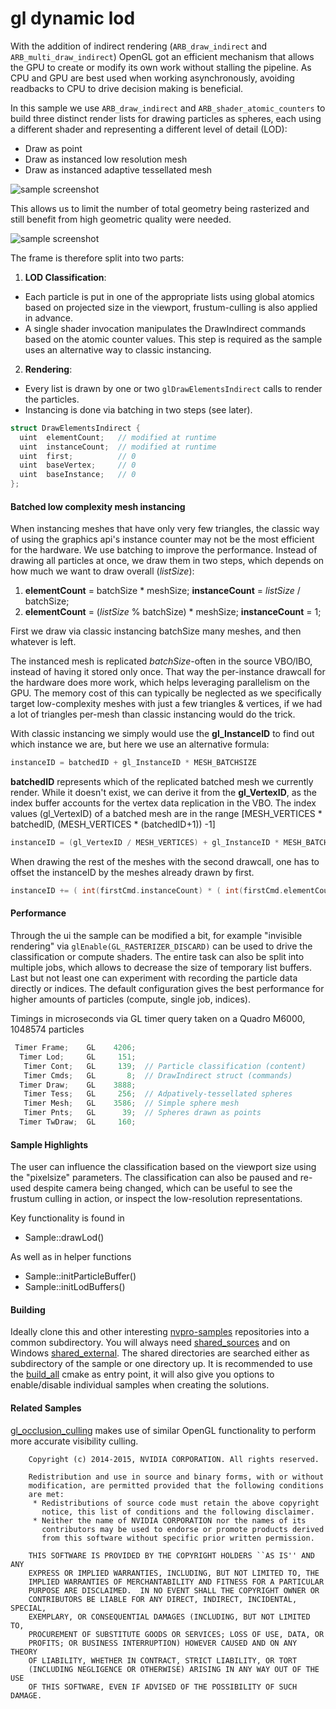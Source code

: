 # gl dynamic lod

With the addition of indirect rendering (```ARB_draw_indirect``` and ```ARB_multi_draw_indirect```) OpenGL got an efficient mechanism that allows the GPU to create or modify its own work without stalling the pipeline. As CPU and GPU are best used when working asynchronously, avoiding readbacks to CPU to drive decision making is beneficial.

In this sample we use ```ARB_draw_indirect``` and ```ARB_shader_atomic_counters``` to build three distinct render lists for drawing particles as spheres, each using a different shader and representing a different level of detail (LOD):

* Draw as point
* Draw as instanced low resolution mesh
* Draw as instanced adaptive tessellated mesh

![sample screenshot](https://github.com/nvpro-samples/gl_dynamic_lod/blob/master/doc/sample.jpg)

This allows us to limit the number of total geometry being rasterized and still benefit from high geometric quality were needed.

![sample screenshot](https://github.com/nvpro-samples/gl_dynamic_lod/blob/master/doc/wireframe.jpg)

The frame is therefore split into two parts:

1. **LOD Classification**:
 - Each particle is put in one of the appropriate lists using global atomics based on projected size in the viewport, frustum-culling is also applied in advance.
 - A single shader invocation manipulates the DrawIndirect commands based on the atomic counter values. This step is required as the sample uses an alternative way to classic instancing.
2. **Rendering**:
- Every list is drawn by one or two ```glDrawElementsIndirect``` calls to render the particles. 
- Instancing is done via batching in two steps (see later).

``` cpp
struct DrawElementsIndirect {
  uint  elementCount;   // modified at runtime
  uint  instanceCount;  // modified at runtime
  uint  first;          // 0
  uint  baseVertex;     // 0
  uint  baseInstance;   // 0
};
```

#### Batched low complexity mesh instancing

When instancing meshes that have only very few triangles, the classic way of using the graphics api's instance counter may not be the most efficient for the hardware. We use batching to improve the performance. Instead of drawing all particles at once, we draw them in two steps, which depends on how much we want to draw overall (*listSize*):

 1. **elementCount** = batchSize * meshSize; **instanceCount** = *listSize* / batchSize;
 2. **elementCount** = (*listSize* % batchSize) * meshSize; **instanceCount** = 1;

First we draw via classic instancing batchSize many meshes, and then whatever is left.

The instanced mesh is replicated *batchSize*-often in the source VBO/IBO, instead of having it stored only once. That way the per-instance drawcall for the hardware does more work, which helps leveraging parallelism on the GPU. The memory cost of this can typically be neglected as we specifically target low-complexity meshes with just a few triangles & vertices, if we had a lot of triangles per-mesh than classic instancing would do the trick.

With classic instancing we simply would use the **gl_InstanceID** to find out which instance we are, but here we use an alternative formula:

``` cpp
instanceID = batchedID + gl_InstanceID * MESH_BATCHSIZE
```

**batchedID** represents which of the replicated batched mesh we currently render. While it doesn't exist, we can derive it from the **gl_VertexID**, as the index buffer accounts for the vertex data replication in the VBO. The index values (gl_VertexID) of a batched mesh are in the range [MESH_VERTICES * batchedID, (MESH_VERTICES * (batchedID+1)) -1]

``` cpp
instanceID = (gl_VertexID / MESH_VERTICES) + gl_InstanceID * MESH_BATCHSIZE
```

When drawing the rest of the meshes with the second drawcall, one has to offset the instanceID by the meshes already drawn by first.

``` cpp
instanceID += ( int(firstCmd.instanceCount) * ( int(firstCmd.elementCount) / MESH_INDICES) )
```

#### Performance

Through the ui the sample can be modified a bit, for example "invisible rendering" via ```glEnable(GL_RASTERIZER_DISCARD)``` can be used to drive the classification or compute shaders. The entire task can also be split into multiple jobs, which allows to decrease the size of temporary list buffers. Last but not least one can experiment with recording the particle data directly or indices. The default configuration gives the best performance for higher amounts of particles (compute, single job, indices).

Timings in microseconds via GL timer query taken on a Quadro M6000, 1048574 particles

``` cpp
 Timer Frame;    GL    4206;
  Timer Lod;     GL     151;
   Timer Cont;   GL     139;  // Particle classification (content)
   Timer Cmds;   GL       8;  // DrawIndirect struct (commands)
  Timer Draw;    GL    3888;
   Timer Tess;   GL     256;  // Adpatively-tessellated spheres
   Timer Mesh;   GL    3586;  // Simple sphere mesh
   Timer Pnts;   GL      39;  // Spheres drawn as points
  Timer TwDraw;  GL     160;
``` 

#### Sample Highlights

The user can influence the classification based on the viewport size using the "pixelsize" parameters. The classification can also be paused and re-used despite camera being changed, which can be useful to see the frustum culling in action, or inspect the low-resolution representations. 

Key functionality is found in

- Sample::drawLod()

As well as in helper functions

- Sample::initParticleBuffer()
- Sample::initLodBuffers()

#### Building
Ideally clone this and other interesting [nvpro-samples](https://github.com/nvpro-samples) repositories into a common subdirectory. You will always need [shared_sources](https://github.com/nvpro-samples/shared_sources) and on Windows [shared_external](https://github.com/nvpro-samples/shared_external). The shared directories are searched either as subdirectory of the sample or one directory up. It is recommended to use the [build_all](https://github.com/nvpro-samples/build_all) cmake as entry point, it will also give you options to enable/disable individual samples when creating the solutions.

#### Related Samples
[gl_occlusion_culling](https://github.com/nvpro-samples/gl_occlusion_culling) makes use of similar OpenGL functionality to perform more accurate visibility culling.

```
    Copyright (c) 2014-2015, NVIDIA CORPORATION. All rights reserved.

    Redistribution and use in source and binary forms, with or without
    modification, are permitted provided that the following conditions
    are met:
     * Redistributions of source code must retain the above copyright
       notice, this list of conditions and the following disclaimer.
     * Neither the name of NVIDIA CORPORATION nor the names of its
       contributors may be used to endorse or promote products derived
       from this software without specific prior written permission.

    THIS SOFTWARE IS PROVIDED BY THE COPYRIGHT HOLDERS ``AS IS'' AND ANY
    EXPRESS OR IMPLIED WARRANTIES, INCLUDING, BUT NOT LIMITED TO, THE
    IMPLIED WARRANTIES OF MERCHANTABILITY AND FITNESS FOR A PARTICULAR
    PURPOSE ARE DISCLAIMED.  IN NO EVENT SHALL THE COPYRIGHT OWNER OR
    CONTRIBUTORS BE LIABLE FOR ANY DIRECT, INDIRECT, INCIDENTAL, SPECIAL,
    EXEMPLARY, OR CONSEQUENTIAL DAMAGES (INCLUDING, BUT NOT LIMITED TO,
    PROCUREMENT OF SUBSTITUTE GOODS OR SERVICES; LOSS OF USE, DATA, OR
    PROFITS; OR BUSINESS INTERRUPTION) HOWEVER CAUSED AND ON ANY THEORY
    OF LIABILITY, WHETHER IN CONTRACT, STRICT LIABILITY, OR TORT
    (INCLUDING NEGLIGENCE OR OTHERWISE) ARISING IN ANY WAY OUT OF THE USE
    OF THIS SOFTWARE, EVEN IF ADVISED OF THE POSSIBILITY OF SUCH DAMAGE.
```

